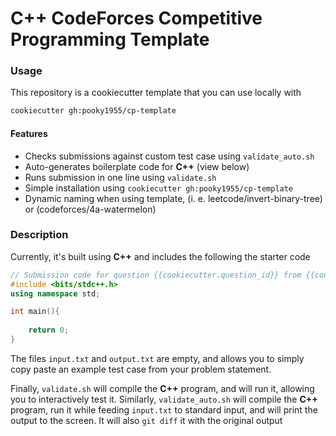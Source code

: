 # C++ CodeForces Competitive Programming Template
### Usage
This repository is a cookiecutter template that you can use locally with
```sh
cookiecutter gh:pooky1955/cp-template
```
#### Features
- Checks submissions against custom test case using `validate_auto.sh`
- Auto-generates boilerplate code for **C++** (view below)
- Runs submission in one line using `validate.sh`
- Simple installation using `cookiecutter gh:pooky1955/cp-template`
- Dynamic naming when using template, (i. e. leetcode/invert-binary-tree) or (codeforces/4a-watermelon)

### Description
Currently, it's built using **C++** and includes the following the starter code
```cpp
// Submission code for question {{cookiecutter.question_id}} from {{cookiecutter.question_source}}
#include <bits/stdc++.h>
using namespace std;

int main(){
    
    return 0;
}
```
The files `input.txt` and `output.txt` are empty, and
allows you to simply copy paste an example test case from your problem statement.

Finally, `validate.sh` will compile the **C++** program, and will run it, allowing you to interactively test it.
Similarly, `validate_auto.sh` will compile the **C++** program, run it while feeding `input.txt` to standard input, and will print the output to the screen.
It will also `git diff` it with the original output
